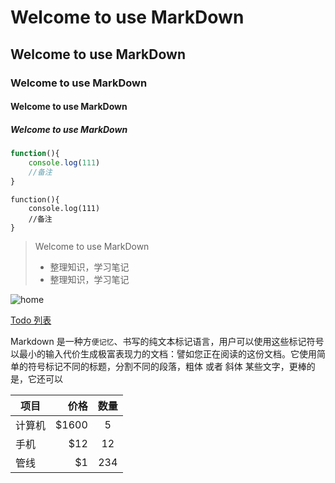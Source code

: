# Welcome to use MarkDown
## Welcome to use MarkDown
### Welcome to use MarkDown
#### Welcome to use MarkDown
##### Welcome to use MarkDown

```javascript
function(){
	console.log(111)
	//备注
}
```

```
function(){
	console.log(111)
	//备注
}
```
> Welcome to use MarkDown
> * 整理知识，学习笔记
> * 整理知识，学习笔记

![home](https://tobeapro.github.io/img/home.png)

[Todo 列表](https://www.zybuluo.com/mdeditor?url=https://www.zybuluo.com/static/editor/md-help.markdown#13-待办事宜-todo-列表)

Markdown 是一种方`便记忆`、书写的纯文本标记语言，用户可以使用这些标记符号以最小的输入代价生成极富表现力的文档：譬如您正在阅读的这份文档。它使用简单的符号标记不同的标题，分割不同的段落，粗体 或者 斜体 某些文字，更棒的是，它还可以


| 项目        | 价格   |  数量  |
| --------   | -----:  | :----:  |
| 计算机     | \$1600 |   5     |
| 手机        |   \$12   |   12   |
| 管线        |    \$1    |  234  |